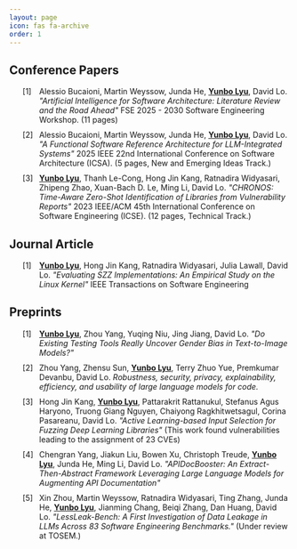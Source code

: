 ```yaml
---
layout: page
icon: fas fa-archive
order: 1
---
```


<style>
.conference-papers {
  counter-reset: conference-counter;
}
.conference-papers li {
  list-style-type: none;
  position: relative;
  padding-left: 30px;
  margin-bottom: 10px;
}
.conference-papers li:before {
  content: "[" counter(conference-counter) "]";
  counter-increment: conference-counter;
  position: absolute;
  left: 0;
}

.journal-articles {
  counter-reset: journal-counter;
}
.journal-articles li {
  list-style-type: none;
  position: relative;
  padding-left: 30px;
  margin-bottom: 10px;
}
.journal-articles li:before {
  content: "[" counter(journal-counter) "]";
  counter-increment: journal-counter;
  position: absolute;
  left: 0;
}

.preprints {
  counter-reset: preprint-counter;
}
.preprints li {
  list-style-type: none;
  position: relative;
  padding-left: 30px;
  margin-bottom: 10px;
}
.preprints li:before {
  content: "[" counter(preprint-counter) "]";
  counter-increment: preprint-counter;
  position: absolute;
  left: 0;
}

.author-highlight {
  font-weight: bold;
  text-decoration: underline;
}

.paper-title {
  font-style: italic;
}
</style>

## Conference Papers
<ul class="conference-papers">
<li>Alessio Bucaioni, Martin Weyssow, Junda He, <span class="author-highlight">Yunbo Lyu</span>, David Lo. <span class="paper-title">"Artificial Intelligence for Software Architecture: Literature Review and the Road Ahead"</span> FSE 2025 - 2030 Software Engineering Workshop. (11 pages)</li>
<li>Alessio Bucaioni, Martin Weyssow, Junda He, <span class="author-highlight">Yunbo Lyu</span>, David Lo. <span class="paper-title">"A Functional Software Reference Architecture for LLM-Integrated Systems"</span> 2025 IEEE 22nd International Conference on Software Architecture (ICSA). (5 pages, New and Emerging Ideas Track.)</li>
<li><span class="author-highlight">Yunbo Lyu</span>, Thanh Le-Cong, Hong Jin Kang, Ratnadira Widyasari, Zhipeng Zhao, Xuan-Bach D. Le, Ming Li, David Lo. <span class="paper-title">"CHRONOS: Time-Aware Zero-Shot Identification of Libraries from Vulnerability Reports"</span> 2023 IEEE/ACM 45th International Conference on Software Engineering (ICSE). (12 pages, Technical Track.)</li>
</ul>

## Journal Article
<ul class="journal-articles">
<li><span class="author-highlight">Yunbo Lyu</span>, Hong Jin Kang, Ratnadira Widyasari, Julia Lawall, David Lo. <span class="paper-title">"Evaluating SZZ Implementations: An Empirical Study on the Linux Kernel"</span> IEEE Transactions on Software Engineering</li>
</ul>

## Preprints
<ul class="preprints">
<li><span class="author-highlight">Yunbo Lyu</span>, Zhou Yang, Yuqing Niu, Jing Jiang, David Lo. <span class="paper-title">"Do Existing Testing Tools Really Uncover Gender Bias in Text-to-Image Models?"</span></li>
<li>Zhou Yang, Zhensu Sun, <span class="author-highlight">Yunbo Lyu</span>, Terry Zhuo Yue, Premkumar Devanbu, David Lo. <span class="paper-title">Robustness, security, privacy, explainability, efficiency, and usability of large language models for code.</span></li>
<li>Hong Jin Kang, <span class="author-highlight">Yunbo Lyu</span>, Pattarakrit Rattanukul, Stefanus Agus Haryono, Truong Giang Nguyen, Chaiyong Ragkhitwetsagul, Corina Pasareanu, David Lo. <span class="paper-title">"Active Learning-based Input Selection for Fuzzing Deep Learning Libraries"</span> (This work found vulnerabilities leading to the assignment of 23 CVEs)</li>
<li>Chengran Yang, Jiakun Liu, Bowen Xu, Christoph Treude, <span class="author-highlight">Yunbo Lyu</span>, Junda He, Ming Li, David Lo. <span class="paper-title">"APIDocBooster: An Extract-Then-Abstract Framework Leveraging Large Language Models for Augmenting API Documentation"</span></li>
<li>Xin Zhou, Martin Weyssow, Ratnadira Widyasari, Ting Zhang, Junda He, <span class="author-highlight">Yunbo Lyu</span>, Jianming Chang, Beiqi Zhang, Dan Huang, David Lo. <span class="paper-title">"LessLeak-Bench: A First Investigation of Data Leakage in LLMs Across 83 Software Engineering Benchmarks."</span> (Under review at TOSEM.)</li>
</ul>